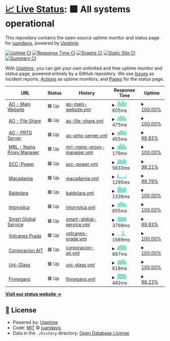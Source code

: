 # [📈 Live Status](https://status.asistencia.online): <!--live status--> **🟩 All systems operational**

This repository contains the open-source uptime monitor and status page for [juandavis](https://status.asistencia.online), powered by [Upptime](https://github.com/upptime/upptime).

[![Uptime CI](https://github.com/juandavis/status/workflows/Uptime%20CI/badge.svg)](https://github.com/juandavis/status/actions?query=workflow%3A%22Uptime+CI%22)
[![Response Time CI](https://github.com/juandavis/status/workflows/Response%20Time%20CI/badge.svg)](https://github.com/juandavis/status/actions?query=workflow%3A%22Response+Time+CI%22)
[![Graphs CI](https://github.com/juandavis/status/workflows/Graphs%20CI/badge.svg)](https://github.com/juandavis/status/actions?query=workflow%3A%22Graphs+CI%22)
[![Static Site CI](https://github.com/juandavis/status/workflows/Static%20Site%20CI/badge.svg)](https://github.com/juandavis/status/actions?query=workflow%3A%22Static+Site+CI%22)
[![Summary CI](https://github.com/juandavis/status/workflows/Summary%20CI/badge.svg)](https://github.com/juandavis/status/actions?query=workflow%3A%22Summary+CI%22)

With [Upptime](https://upptime.js.org), you can get your own unlimited and free uptime monitor and status page, powered entirely by a GitHub repository. We use [Issues](https://github.com/juandavis/status/issues) as incident reports, [Actions](https://github.com/juandavis/status/actions) as uptime monitors, and [Pages](https://status.asistencia.online) for the status page.

<!--start: status pages-->
<!-- This summary is generated by Upptime (https://github.com/upptime/upptime) -->
<!-- Do not edit this manually, your changes will be overwritten -->
<!-- prettier-ignore -->
| URL | Status | History | Response Time | Uptime |
| --- | ------ | ------- | ------------- | ------ |
| <img alt="" src="https://favicons.githubusercontent.com/asistencia.online" height="13"> [AO - Main Website](https://asistencia.online) | 🟩 Up | [ao-main-website.yml](https://github.com/juandavis/status/commits/HEAD/history/ao-main-website.yml) | <details><summary><img alt="Response time graph" src="./graphs/ao-main-website/response-time-week.png" height="20"> 605ms</summary><br><a href="https://status.asistencia.online/history/ao-main-website"><img alt="Response time 585" src="https://img.shields.io/endpoint?url=https%3A%2F%2Fraw.githubusercontent.com%2Fjuandavis%2Fstatus%2FHEAD%2Fapi%2Fao-main-website%2Fresponse-time.json"></a><br><a href="https://status.asistencia.online/history/ao-main-website"><img alt="24-hour response time 574" src="https://img.shields.io/endpoint?url=https%3A%2F%2Fraw.githubusercontent.com%2Fjuandavis%2Fstatus%2FHEAD%2Fapi%2Fao-main-website%2Fresponse-time-day.json"></a><br><a href="https://status.asistencia.online/history/ao-main-website"><img alt="7-day response time 605" src="https://img.shields.io/endpoint?url=https%3A%2F%2Fraw.githubusercontent.com%2Fjuandavis%2Fstatus%2FHEAD%2Fapi%2Fao-main-website%2Fresponse-time-week.json"></a><br><a href="https://status.asistencia.online/history/ao-main-website"><img alt="30-day response time 585" src="https://img.shields.io/endpoint?url=https%3A%2F%2Fraw.githubusercontent.com%2Fjuandavis%2Fstatus%2FHEAD%2Fapi%2Fao-main-website%2Fresponse-time-month.json"></a><br><a href="https://status.asistencia.online/history/ao-main-website"><img alt="1-year response time 585" src="https://img.shields.io/endpoint?url=https%3A%2F%2Fraw.githubusercontent.com%2Fjuandavis%2Fstatus%2FHEAD%2Fapi%2Fao-main-website%2Fresponse-time-year.json"></a></details> | <details><summary><a href="https://status.asistencia.online/history/ao-main-website">100.00%</a></summary><a href="https://status.asistencia.online/history/ao-main-website"><img alt="All-time uptime 99.81%" src="https://img.shields.io/endpoint?url=https%3A%2F%2Fraw.githubusercontent.com%2Fjuandavis%2Fstatus%2FHEAD%2Fapi%2Fao-main-website%2Fuptime.json"></a><br><a href="https://status.asistencia.online/history/ao-main-website"><img alt="24-hour uptime 100.00%" src="https://img.shields.io/endpoint?url=https%3A%2F%2Fraw.githubusercontent.com%2Fjuandavis%2Fstatus%2FHEAD%2Fapi%2Fao-main-website%2Fuptime-day.json"></a><br><a href="https://status.asistencia.online/history/ao-main-website"><img alt="7-day uptime 100.00%" src="https://img.shields.io/endpoint?url=https%3A%2F%2Fraw.githubusercontent.com%2Fjuandavis%2Fstatus%2FHEAD%2Fapi%2Fao-main-website%2Fuptime-week.json"></a><br><a href="https://status.asistencia.online/history/ao-main-website"><img alt="30-day uptime 99.81%" src="https://img.shields.io/endpoint?url=https%3A%2F%2Fraw.githubusercontent.com%2Fjuandavis%2Fstatus%2FHEAD%2Fapi%2Fao-main-website%2Fuptime-month.json"></a><br><a href="https://status.asistencia.online/history/ao-main-website"><img alt="1-year uptime 99.81%" src="https://img.shields.io/endpoint?url=https%3A%2F%2Fraw.githubusercontent.com%2Fjuandavis%2Fstatus%2FHEAD%2Fapi%2Fao-main-website%2Fuptime-year.json"></a></details>
| <img alt="" src="https://favicons.githubusercontent.com/fs.asistencia.online" height="13"> [AO - File Share](https://fs.asistencia.online) | 🟩 Up | [ao-file-share.yml](https://github.com/juandavis/status/commits/HEAD/history/ao-file-share.yml) | <details><summary><img alt="Response time graph" src="./graphs/ao-file-share/response-time-week.png" height="20"> 475ms</summary><br><a href="https://status.asistencia.online/history/ao-file-share"><img alt="Response time 468" src="https://img.shields.io/endpoint?url=https%3A%2F%2Fraw.githubusercontent.com%2Fjuandavis%2Fstatus%2FHEAD%2Fapi%2Fao-file-share%2Fresponse-time.json"></a><br><a href="https://status.asistencia.online/history/ao-file-share"><img alt="24-hour response time 398" src="https://img.shields.io/endpoint?url=https%3A%2F%2Fraw.githubusercontent.com%2Fjuandavis%2Fstatus%2FHEAD%2Fapi%2Fao-file-share%2Fresponse-time-day.json"></a><br><a href="https://status.asistencia.online/history/ao-file-share"><img alt="7-day response time 475" src="https://img.shields.io/endpoint?url=https%3A%2F%2Fraw.githubusercontent.com%2Fjuandavis%2Fstatus%2FHEAD%2Fapi%2Fao-file-share%2Fresponse-time-week.json"></a><br><a href="https://status.asistencia.online/history/ao-file-share"><img alt="30-day response time 468" src="https://img.shields.io/endpoint?url=https%3A%2F%2Fraw.githubusercontent.com%2Fjuandavis%2Fstatus%2FHEAD%2Fapi%2Fao-file-share%2Fresponse-time-month.json"></a><br><a href="https://status.asistencia.online/history/ao-file-share"><img alt="1-year response time 468" src="https://img.shields.io/endpoint?url=https%3A%2F%2Fraw.githubusercontent.com%2Fjuandavis%2Fstatus%2FHEAD%2Fapi%2Fao-file-share%2Fresponse-time-year.json"></a></details> | <details><summary><a href="https://status.asistencia.online/history/ao-file-share">100.00%</a></summary><a href="https://status.asistencia.online/history/ao-file-share"><img alt="All-time uptime 99.76%" src="https://img.shields.io/endpoint?url=https%3A%2F%2Fraw.githubusercontent.com%2Fjuandavis%2Fstatus%2FHEAD%2Fapi%2Fao-file-share%2Fuptime.json"></a><br><a href="https://status.asistencia.online/history/ao-file-share"><img alt="24-hour uptime 100.00%" src="https://img.shields.io/endpoint?url=https%3A%2F%2Fraw.githubusercontent.com%2Fjuandavis%2Fstatus%2FHEAD%2Fapi%2Fao-file-share%2Fuptime-day.json"></a><br><a href="https://status.asistencia.online/history/ao-file-share"><img alt="7-day uptime 100.00%" src="https://img.shields.io/endpoint?url=https%3A%2F%2Fraw.githubusercontent.com%2Fjuandavis%2Fstatus%2FHEAD%2Fapi%2Fao-file-share%2Fuptime-week.json"></a><br><a href="https://status.asistencia.online/history/ao-file-share"><img alt="30-day uptime 99.76%" src="https://img.shields.io/endpoint?url=https%3A%2F%2Fraw.githubusercontent.com%2Fjuandavis%2Fstatus%2FHEAD%2Fapi%2Fao-file-share%2Fuptime-month.json"></a><br><a href="https://status.asistencia.online/history/ao-file-share"><img alt="1-year uptime 99.76%" src="https://img.shields.io/endpoint?url=https%3A%2F%2Fraw.githubusercontent.com%2Fjuandavis%2Fstatus%2FHEAD%2Fapi%2Fao-file-share%2Fuptime-year.json"></a></details>
| <img alt="" src="https://favicons.githubusercontent.com/prtg.asistencia.online" height="13"> [AO - PRTG Server](http://prtg.asistencia.online) | 🟩 Up | [ao-prtg-server.yml](https://github.com/juandavis/status/commits/HEAD/history/ao-prtg-server.yml) | <details><summary><img alt="Response time graph" src="./graphs/ao-prtg-server/response-time-week.png" height="20"> 455ms</summary><br><a href="https://status.asistencia.online/history/ao-prtg-server"><img alt="Response time 419" src="https://img.shields.io/endpoint?url=https%3A%2F%2Fraw.githubusercontent.com%2Fjuandavis%2Fstatus%2FHEAD%2Fapi%2Fao-prtg-server%2Fresponse-time.json"></a><br><a href="https://status.asistencia.online/history/ao-prtg-server"><img alt="24-hour response time 395" src="https://img.shields.io/endpoint?url=https%3A%2F%2Fraw.githubusercontent.com%2Fjuandavis%2Fstatus%2FHEAD%2Fapi%2Fao-prtg-server%2Fresponse-time-day.json"></a><br><a href="https://status.asistencia.online/history/ao-prtg-server"><img alt="7-day response time 455" src="https://img.shields.io/endpoint?url=https%3A%2F%2Fraw.githubusercontent.com%2Fjuandavis%2Fstatus%2FHEAD%2Fapi%2Fao-prtg-server%2Fresponse-time-week.json"></a><br><a href="https://status.asistencia.online/history/ao-prtg-server"><img alt="30-day response time 419" src="https://img.shields.io/endpoint?url=https%3A%2F%2Fraw.githubusercontent.com%2Fjuandavis%2Fstatus%2FHEAD%2Fapi%2Fao-prtg-server%2Fresponse-time-month.json"></a><br><a href="https://status.asistencia.online/history/ao-prtg-server"><img alt="1-year response time 419" src="https://img.shields.io/endpoint?url=https%3A%2F%2Fraw.githubusercontent.com%2Fjuandavis%2Fstatus%2FHEAD%2Fapi%2Fao-prtg-server%2Fresponse-time-year.json"></a></details> | <details><summary><a href="https://status.asistencia.online/history/ao-prtg-server">99.82%</a></summary><a href="https://status.asistencia.online/history/ao-prtg-server"><img alt="All-time uptime 99.82%" src="https://img.shields.io/endpoint?url=https%3A%2F%2Fraw.githubusercontent.com%2Fjuandavis%2Fstatus%2FHEAD%2Fapi%2Fao-prtg-server%2Fuptime.json"></a><br><a href="https://status.asistencia.online/history/ao-prtg-server"><img alt="24-hour uptime 100.00%" src="https://img.shields.io/endpoint?url=https%3A%2F%2Fraw.githubusercontent.com%2Fjuandavis%2Fstatus%2FHEAD%2Fapi%2Fao-prtg-server%2Fuptime-day.json"></a><br><a href="https://status.asistencia.online/history/ao-prtg-server"><img alt="7-day uptime 99.82%" src="https://img.shields.io/endpoint?url=https%3A%2F%2Fraw.githubusercontent.com%2Fjuandavis%2Fstatus%2FHEAD%2Fapi%2Fao-prtg-server%2Fuptime-week.json"></a><br><a href="https://status.asistencia.online/history/ao-prtg-server"><img alt="30-day uptime 99.82%" src="https://img.shields.io/endpoint?url=https%3A%2F%2Fraw.githubusercontent.com%2Fjuandavis%2Fstatus%2FHEAD%2Fapi%2Fao-prtg-server%2Fuptime-month.json"></a><br><a href="https://status.asistencia.online/history/ao-prtg-server"><img alt="1-year uptime 99.82%" src="https://img.shields.io/endpoint?url=https%3A%2F%2Fraw.githubusercontent.com%2Fjuandavis%2Fstatus%2FHEAD%2Fapi%2Fao-prtg-server%2Fuptime-year.json"></a></details>
| <img alt="" src="https://favicons.githubusercontent.com/nginx.miredenlinea.com" height="13"> [MRL - Nginx Proxy Manager](https://nginx.miredenlinea.com) | 🟩 Up | [mrl-nginx-proxy-manager.yml](https://github.com/juandavis/status/commits/HEAD/history/mrl-nginx-proxy-manager.yml) | <details><summary><img alt="Response time graph" src="./graphs/mrl-nginx-proxy-manager/response-time-week.png" height="20"> 179ms</summary><br><a href="https://status.asistencia.online/history/mrl-nginx-proxy-manager"><img alt="Response time 167" src="https://img.shields.io/endpoint?url=https%3A%2F%2Fraw.githubusercontent.com%2Fjuandavis%2Fstatus%2FHEAD%2Fapi%2Fmrl-nginx-proxy-manager%2Fresponse-time.json"></a><br><a href="https://status.asistencia.online/history/mrl-nginx-proxy-manager"><img alt="24-hour response time 171" src="https://img.shields.io/endpoint?url=https%3A%2F%2Fraw.githubusercontent.com%2Fjuandavis%2Fstatus%2FHEAD%2Fapi%2Fmrl-nginx-proxy-manager%2Fresponse-time-day.json"></a><br><a href="https://status.asistencia.online/history/mrl-nginx-proxy-manager"><img alt="7-day response time 179" src="https://img.shields.io/endpoint?url=https%3A%2F%2Fraw.githubusercontent.com%2Fjuandavis%2Fstatus%2FHEAD%2Fapi%2Fmrl-nginx-proxy-manager%2Fresponse-time-week.json"></a><br><a href="https://status.asistencia.online/history/mrl-nginx-proxy-manager"><img alt="30-day response time 167" src="https://img.shields.io/endpoint?url=https%3A%2F%2Fraw.githubusercontent.com%2Fjuandavis%2Fstatus%2FHEAD%2Fapi%2Fmrl-nginx-proxy-manager%2Fresponse-time-month.json"></a><br><a href="https://status.asistencia.online/history/mrl-nginx-proxy-manager"><img alt="1-year response time 167" src="https://img.shields.io/endpoint?url=https%3A%2F%2Fraw.githubusercontent.com%2Fjuandavis%2Fstatus%2FHEAD%2Fapi%2Fmrl-nginx-proxy-manager%2Fresponse-time-year.json"></a></details> | <details><summary><a href="https://status.asistencia.online/history/mrl-nginx-proxy-manager">100.00%</a></summary><a href="https://status.asistencia.online/history/mrl-nginx-proxy-manager"><img alt="All-time uptime 99.80%" src="https://img.shields.io/endpoint?url=https%3A%2F%2Fraw.githubusercontent.com%2Fjuandavis%2Fstatus%2FHEAD%2Fapi%2Fmrl-nginx-proxy-manager%2Fuptime.json"></a><br><a href="https://status.asistencia.online/history/mrl-nginx-proxy-manager"><img alt="24-hour uptime 100.00%" src="https://img.shields.io/endpoint?url=https%3A%2F%2Fraw.githubusercontent.com%2Fjuandavis%2Fstatus%2FHEAD%2Fapi%2Fmrl-nginx-proxy-manager%2Fuptime-day.json"></a><br><a href="https://status.asistencia.online/history/mrl-nginx-proxy-manager"><img alt="7-day uptime 100.00%" src="https://img.shields.io/endpoint?url=https%3A%2F%2Fraw.githubusercontent.com%2Fjuandavis%2Fstatus%2FHEAD%2Fapi%2Fmrl-nginx-proxy-manager%2Fuptime-week.json"></a><br><a href="https://status.asistencia.online/history/mrl-nginx-proxy-manager"><img alt="30-day uptime 99.80%" src="https://img.shields.io/endpoint?url=https%3A%2F%2Fraw.githubusercontent.com%2Fjuandavis%2Fstatus%2FHEAD%2Fapi%2Fmrl-nginx-proxy-manager%2Fuptime-month.json"></a><br><a href="https://status.asistencia.online/history/mrl-nginx-proxy-manager"><img alt="1-year uptime 99.80%" src="https://img.shields.io/endpoint?url=https%3A%2F%2Fraw.githubusercontent.com%2Fjuandavis%2Fstatus%2FHEAD%2Fapi%2Fmrl-nginx-proxy-manager%2Fuptime-year.json"></a></details>
| <img alt="" src="https://favicons.githubusercontent.com/scc-power.com" height="13"> [SCC-Power](https://scc-power.com) | 🟩 Up | [scc-power.yml](https://github.com/juandavis/status/commits/HEAD/history/scc-power.yml) | <details><summary><img alt="Response time graph" src="./graphs/scc-power/response-time-week.png" height="20"> 5633ms</summary><br><a href="https://status.asistencia.online/history/scc-power"><img alt="Response time 6103" src="https://img.shields.io/endpoint?url=https%3A%2F%2Fraw.githubusercontent.com%2Fjuandavis%2Fstatus%2FHEAD%2Fapi%2Fscc-power%2Fresponse-time.json"></a><br><a href="https://status.asistencia.online/history/scc-power"><img alt="24-hour response time 5417" src="https://img.shields.io/endpoint?url=https%3A%2F%2Fraw.githubusercontent.com%2Fjuandavis%2Fstatus%2FHEAD%2Fapi%2Fscc-power%2Fresponse-time-day.json"></a><br><a href="https://status.asistencia.online/history/scc-power"><img alt="7-day response time 5633" src="https://img.shields.io/endpoint?url=https%3A%2F%2Fraw.githubusercontent.com%2Fjuandavis%2Fstatus%2FHEAD%2Fapi%2Fscc-power%2Fresponse-time-week.json"></a><br><a href="https://status.asistencia.online/history/scc-power"><img alt="30-day response time 6103" src="https://img.shields.io/endpoint?url=https%3A%2F%2Fraw.githubusercontent.com%2Fjuandavis%2Fstatus%2FHEAD%2Fapi%2Fscc-power%2Fresponse-time-month.json"></a><br><a href="https://status.asistencia.online/history/scc-power"><img alt="1-year response time 6103" src="https://img.shields.io/endpoint?url=https%3A%2F%2Fraw.githubusercontent.com%2Fjuandavis%2Fstatus%2FHEAD%2Fapi%2Fscc-power%2Fresponse-time-year.json"></a></details> | <details><summary><a href="https://status.asistencia.online/history/scc-power">98.21%</a></summary><a href="https://status.asistencia.online/history/scc-power"><img alt="All-time uptime 99.47%" src="https://img.shields.io/endpoint?url=https%3A%2F%2Fraw.githubusercontent.com%2Fjuandavis%2Fstatus%2FHEAD%2Fapi%2Fscc-power%2Fuptime.json"></a><br><a href="https://status.asistencia.online/history/scc-power"><img alt="24-hour uptime 100.00%" src="https://img.shields.io/endpoint?url=https%3A%2F%2Fraw.githubusercontent.com%2Fjuandavis%2Fstatus%2FHEAD%2Fapi%2Fscc-power%2Fuptime-day.json"></a><br><a href="https://status.asistencia.online/history/scc-power"><img alt="7-day uptime 98.21%" src="https://img.shields.io/endpoint?url=https%3A%2F%2Fraw.githubusercontent.com%2Fjuandavis%2Fstatus%2FHEAD%2Fapi%2Fscc-power%2Fuptime-week.json"></a><br><a href="https://status.asistencia.online/history/scc-power"><img alt="30-day uptime 99.47%" src="https://img.shields.io/endpoint?url=https%3A%2F%2Fraw.githubusercontent.com%2Fjuandavis%2Fstatus%2FHEAD%2Fapi%2Fscc-power%2Fuptime-month.json"></a><br><a href="https://status.asistencia.online/history/scc-power"><img alt="1-year uptime 99.47%" src="https://img.shields.io/endpoint?url=https%3A%2F%2Fraw.githubusercontent.com%2Fjuandavis%2Fstatus%2FHEAD%2Fapi%2Fscc-power%2Fuptime-year.json"></a></details>
| <img alt="" src="https://favicons.githubusercontent.com/macadamia.ar" height="13"> [Macadamia](https://macadamia.ar) | 🟩 Up | [macadamia.yml](https://github.com/juandavis/status/commits/HEAD/history/macadamia.yml) | <details><summary><img alt="Response time graph" src="./graphs/macadamia/response-time-week.png" height="20"> 1295ms</summary><br><a href="https://status.asistencia.online/history/macadamia"><img alt="Response time 1621" src="https://img.shields.io/endpoint?url=https%3A%2F%2Fraw.githubusercontent.com%2Fjuandavis%2Fstatus%2FHEAD%2Fapi%2Fmacadamia%2Fresponse-time.json"></a><br><a href="https://status.asistencia.online/history/macadamia"><img alt="24-hour response time 4215" src="https://img.shields.io/endpoint?url=https%3A%2F%2Fraw.githubusercontent.com%2Fjuandavis%2Fstatus%2FHEAD%2Fapi%2Fmacadamia%2Fresponse-time-day.json"></a><br><a href="https://status.asistencia.online/history/macadamia"><img alt="7-day response time 1295" src="https://img.shields.io/endpoint?url=https%3A%2F%2Fraw.githubusercontent.com%2Fjuandavis%2Fstatus%2FHEAD%2Fapi%2Fmacadamia%2Fresponse-time-week.json"></a><br><a href="https://status.asistencia.online/history/macadamia"><img alt="30-day response time 1621" src="https://img.shields.io/endpoint?url=https%3A%2F%2Fraw.githubusercontent.com%2Fjuandavis%2Fstatus%2FHEAD%2Fapi%2Fmacadamia%2Fresponse-time-month.json"></a><br><a href="https://status.asistencia.online/history/macadamia"><img alt="1-year response time 1621" src="https://img.shields.io/endpoint?url=https%3A%2F%2Fraw.githubusercontent.com%2Fjuandavis%2Fstatus%2FHEAD%2Fapi%2Fmacadamia%2Fresponse-time-year.json"></a></details> | <details><summary><a href="https://status.asistencia.online/history/macadamia">99.79%</a></summary><a href="https://status.asistencia.online/history/macadamia"><img alt="All-time uptime 99.64%" src="https://img.shields.io/endpoint?url=https%3A%2F%2Fraw.githubusercontent.com%2Fjuandavis%2Fstatus%2FHEAD%2Fapi%2Fmacadamia%2Fuptime.json"></a><br><a href="https://status.asistencia.online/history/macadamia"><img alt="24-hour uptime 100.00%" src="https://img.shields.io/endpoint?url=https%3A%2F%2Fraw.githubusercontent.com%2Fjuandavis%2Fstatus%2FHEAD%2Fapi%2Fmacadamia%2Fuptime-day.json"></a><br><a href="https://status.asistencia.online/history/macadamia"><img alt="7-day uptime 99.79%" src="https://img.shields.io/endpoint?url=https%3A%2F%2Fraw.githubusercontent.com%2Fjuandavis%2Fstatus%2FHEAD%2Fapi%2Fmacadamia%2Fuptime-week.json"></a><br><a href="https://status.asistencia.online/history/macadamia"><img alt="30-day uptime 99.64%" src="https://img.shields.io/endpoint?url=https%3A%2F%2Fraw.githubusercontent.com%2Fjuandavis%2Fstatus%2FHEAD%2Fapi%2Fmacadamia%2Fuptime-month.json"></a><br><a href="https://status.asistencia.online/history/macadamia"><img alt="1-year uptime 99.64%" src="https://img.shields.io/endpoint?url=https%3A%2F%2Fraw.githubusercontent.com%2Fjuandavis%2Fstatus%2FHEAD%2Fapi%2Fmacadamia%2Fuptime-year.json"></a></details>
| <img alt="" src="https://favicons.githubusercontent.com/baldolara.com" height="13"> [Baldolara](https://baldolara.com) | 🟩 Up | [baldolara.yml](https://github.com/juandavis/status/commits/HEAD/history/baldolara.yml) | <details><summary><img alt="Response time graph" src="./graphs/baldolara/response-time-week.png" height="20"> 1336ms</summary><br><a href="https://status.asistencia.online/history/baldolara"><img alt="Response time 1869" src="https://img.shields.io/endpoint?url=https%3A%2F%2Fraw.githubusercontent.com%2Fjuandavis%2Fstatus%2FHEAD%2Fapi%2Fbaldolara%2Fresponse-time.json"></a><br><a href="https://status.asistencia.online/history/baldolara"><img alt="24-hour response time 1127" src="https://img.shields.io/endpoint?url=https%3A%2F%2Fraw.githubusercontent.com%2Fjuandavis%2Fstatus%2FHEAD%2Fapi%2Fbaldolara%2Fresponse-time-day.json"></a><br><a href="https://status.asistencia.online/history/baldolara"><img alt="7-day response time 1336" src="https://img.shields.io/endpoint?url=https%3A%2F%2Fraw.githubusercontent.com%2Fjuandavis%2Fstatus%2FHEAD%2Fapi%2Fbaldolara%2Fresponse-time-week.json"></a><br><a href="https://status.asistencia.online/history/baldolara"><img alt="30-day response time 1869" src="https://img.shields.io/endpoint?url=https%3A%2F%2Fraw.githubusercontent.com%2Fjuandavis%2Fstatus%2FHEAD%2Fapi%2Fbaldolara%2Fresponse-time-month.json"></a><br><a href="https://status.asistencia.online/history/baldolara"><img alt="1-year response time 1869" src="https://img.shields.io/endpoint?url=https%3A%2F%2Fraw.githubusercontent.com%2Fjuandavis%2Fstatus%2FHEAD%2Fapi%2Fbaldolara%2Fresponse-time-year.json"></a></details> | <details><summary><a href="https://status.asistencia.online/history/baldolara">100.00%</a></summary><a href="https://status.asistencia.online/history/baldolara"><img alt="All-time uptime 99.83%" src="https://img.shields.io/endpoint?url=https%3A%2F%2Fraw.githubusercontent.com%2Fjuandavis%2Fstatus%2FHEAD%2Fapi%2Fbaldolara%2Fuptime.json"></a><br><a href="https://status.asistencia.online/history/baldolara"><img alt="24-hour uptime 100.00%" src="https://img.shields.io/endpoint?url=https%3A%2F%2Fraw.githubusercontent.com%2Fjuandavis%2Fstatus%2FHEAD%2Fapi%2Fbaldolara%2Fuptime-day.json"></a><br><a href="https://status.asistencia.online/history/baldolara"><img alt="7-day uptime 100.00%" src="https://img.shields.io/endpoint?url=https%3A%2F%2Fraw.githubusercontent.com%2Fjuandavis%2Fstatus%2FHEAD%2Fapi%2Fbaldolara%2Fuptime-week.json"></a><br><a href="https://status.asistencia.online/history/baldolara"><img alt="30-day uptime 99.83%" src="https://img.shields.io/endpoint?url=https%3A%2F%2Fraw.githubusercontent.com%2Fjuandavis%2Fstatus%2FHEAD%2Fapi%2Fbaldolara%2Fuptime-month.json"></a><br><a href="https://status.asistencia.online/history/baldolara"><img alt="1-year uptime 99.83%" src="https://img.shields.io/endpoint?url=https%3A%2F%2Fraw.githubusercontent.com%2Fjuandavis%2Fstatus%2FHEAD%2Fapi%2Fbaldolara%2Fuptime-year.json"></a></details>
| <img alt="" src="https://favicons.githubusercontent.com/intorvolca.com" height="13"> [Intorvolca](https://intorvolca.com) | 🟩 Up | [intorvolca.yml](https://github.com/juandavis/status/commits/HEAD/history/intorvolca.yml) | <details><summary><img alt="Response time graph" src="./graphs/intorvolca/response-time-week.png" height="20"> 655ms</summary><br><a href="https://status.asistencia.online/history/intorvolca"><img alt="Response time 746" src="https://img.shields.io/endpoint?url=https%3A%2F%2Fraw.githubusercontent.com%2Fjuandavis%2Fstatus%2FHEAD%2Fapi%2Fintorvolca%2Fresponse-time.json"></a><br><a href="https://status.asistencia.online/history/intorvolca"><img alt="24-hour response time 608" src="https://img.shields.io/endpoint?url=https%3A%2F%2Fraw.githubusercontent.com%2Fjuandavis%2Fstatus%2FHEAD%2Fapi%2Fintorvolca%2Fresponse-time-day.json"></a><br><a href="https://status.asistencia.online/history/intorvolca"><img alt="7-day response time 655" src="https://img.shields.io/endpoint?url=https%3A%2F%2Fraw.githubusercontent.com%2Fjuandavis%2Fstatus%2FHEAD%2Fapi%2Fintorvolca%2Fresponse-time-week.json"></a><br><a href="https://status.asistencia.online/history/intorvolca"><img alt="30-day response time 746" src="https://img.shields.io/endpoint?url=https%3A%2F%2Fraw.githubusercontent.com%2Fjuandavis%2Fstatus%2FHEAD%2Fapi%2Fintorvolca%2Fresponse-time-month.json"></a><br><a href="https://status.asistencia.online/history/intorvolca"><img alt="1-year response time 746" src="https://img.shields.io/endpoint?url=https%3A%2F%2Fraw.githubusercontent.com%2Fjuandavis%2Fstatus%2FHEAD%2Fapi%2Fintorvolca%2Fresponse-time-year.json"></a></details> | <details><summary><a href="https://status.asistencia.online/history/intorvolca">100.00%</a></summary><a href="https://status.asistencia.online/history/intorvolca"><img alt="All-time uptime 99.95%" src="https://img.shields.io/endpoint?url=https%3A%2F%2Fraw.githubusercontent.com%2Fjuandavis%2Fstatus%2FHEAD%2Fapi%2Fintorvolca%2Fuptime.json"></a><br><a href="https://status.asistencia.online/history/intorvolca"><img alt="24-hour uptime 100.00%" src="https://img.shields.io/endpoint?url=https%3A%2F%2Fraw.githubusercontent.com%2Fjuandavis%2Fstatus%2FHEAD%2Fapi%2Fintorvolca%2Fuptime-day.json"></a><br><a href="https://status.asistencia.online/history/intorvolca"><img alt="7-day uptime 100.00%" src="https://img.shields.io/endpoint?url=https%3A%2F%2Fraw.githubusercontent.com%2Fjuandavis%2Fstatus%2FHEAD%2Fapi%2Fintorvolca%2Fuptime-week.json"></a><br><a href="https://status.asistencia.online/history/intorvolca"><img alt="30-day uptime 99.95%" src="https://img.shields.io/endpoint?url=https%3A%2F%2Fraw.githubusercontent.com%2Fjuandavis%2Fstatus%2FHEAD%2Fapi%2Fintorvolca%2Fuptime-month.json"></a><br><a href="https://status.asistencia.online/history/intorvolca"><img alt="1-year uptime 99.95%" src="https://img.shields.io/endpoint?url=https%3A%2F%2Fraw.githubusercontent.com%2Fjuandavis%2Fstatus%2FHEAD%2Fapi%2Fintorvolca%2Fuptime-year.json"></a></details>
| <img alt="" src="https://favicons.githubusercontent.com/smartglobalservicellc.com" height="13"> [Smart Global Service](https://smartglobalservicellc.com) | 🟩 Up | [smart-global-service.yml](https://github.com/juandavis/status/commits/HEAD/history/smart-global-service.yml) | <details><summary><img alt="Response time graph" src="./graphs/smart-global-service/response-time-week.png" height="20"> 3798ms</summary><br><a href="https://status.asistencia.online/history/smart-global-service"><img alt="Response time 1874" src="https://img.shields.io/endpoint?url=https%3A%2F%2Fraw.githubusercontent.com%2Fjuandavis%2Fstatus%2FHEAD%2Fapi%2Fsmart-global-service%2Fresponse-time.json"></a><br><a href="https://status.asistencia.online/history/smart-global-service"><img alt="24-hour response time 9385" src="https://img.shields.io/endpoint?url=https%3A%2F%2Fraw.githubusercontent.com%2Fjuandavis%2Fstatus%2FHEAD%2Fapi%2Fsmart-global-service%2Fresponse-time-day.json"></a><br><a href="https://status.asistencia.online/history/smart-global-service"><img alt="7-day response time 3798" src="https://img.shields.io/endpoint?url=https%3A%2F%2Fraw.githubusercontent.com%2Fjuandavis%2Fstatus%2FHEAD%2Fapi%2Fsmart-global-service%2Fresponse-time-week.json"></a><br><a href="https://status.asistencia.online/history/smart-global-service"><img alt="30-day response time 1874" src="https://img.shields.io/endpoint?url=https%3A%2F%2Fraw.githubusercontent.com%2Fjuandavis%2Fstatus%2FHEAD%2Fapi%2Fsmart-global-service%2Fresponse-time-month.json"></a><br><a href="https://status.asistencia.online/history/smart-global-service"><img alt="1-year response time 1874" src="https://img.shields.io/endpoint?url=https%3A%2F%2Fraw.githubusercontent.com%2Fjuandavis%2Fstatus%2FHEAD%2Fapi%2Fsmart-global-service%2Fresponse-time-year.json"></a></details> | <details><summary><a href="https://status.asistencia.online/history/smart-global-service">99.93%</a></summary><a href="https://status.asistencia.online/history/smart-global-service"><img alt="All-time uptime 99.93%" src="https://img.shields.io/endpoint?url=https%3A%2F%2Fraw.githubusercontent.com%2Fjuandavis%2Fstatus%2FHEAD%2Fapi%2Fsmart-global-service%2Fuptime.json"></a><br><a href="https://status.asistencia.online/history/smart-global-service"><img alt="24-hour uptime 99.54%" src="https://img.shields.io/endpoint?url=https%3A%2F%2Fraw.githubusercontent.com%2Fjuandavis%2Fstatus%2FHEAD%2Fapi%2Fsmart-global-service%2Fuptime-day.json"></a><br><a href="https://status.asistencia.online/history/smart-global-service"><img alt="7-day uptime 99.93%" src="https://img.shields.io/endpoint?url=https%3A%2F%2Fraw.githubusercontent.com%2Fjuandavis%2Fstatus%2FHEAD%2Fapi%2Fsmart-global-service%2Fuptime-week.json"></a><br><a href="https://status.asistencia.online/history/smart-global-service"><img alt="30-day uptime 99.93%" src="https://img.shields.io/endpoint?url=https%3A%2F%2Fraw.githubusercontent.com%2Fjuandavis%2Fstatus%2FHEAD%2Fapi%2Fsmart-global-service%2Fuptime-month.json"></a><br><a href="https://status.asistencia.online/history/smart-global-service"><img alt="1-year uptime 99.93%" src="https://img.shields.io/endpoint?url=https%3A%2F%2Fraw.githubusercontent.com%2Fjuandavis%2Fstatus%2FHEAD%2Fapi%2Fsmart-global-service%2Fuptime-year.json"></a></details>
| <img alt="" src="https://favicons.githubusercontent.com/volcanesprada.net" height="13"> [Volcanes Prada](https://volcanesprada.net) | 🟩 Up | [volcanes-prada.yml](https://github.com/juandavis/status/commits/HEAD/history/volcanes-prada.yml) | <details><summary><img alt="Response time graph" src="./graphs/volcanes-prada/response-time-week.png" height="20"> 1689ms</summary><br><a href="https://status.asistencia.online/history/volcanes-prada"><img alt="Response time 1009" src="https://img.shields.io/endpoint?url=https%3A%2F%2Fraw.githubusercontent.com%2Fjuandavis%2Fstatus%2FHEAD%2Fapi%2Fvolcanes-prada%2Fresponse-time.json"></a><br><a href="https://status.asistencia.online/history/volcanes-prada"><img alt="24-hour response time 361" src="https://img.shields.io/endpoint?url=https%3A%2F%2Fraw.githubusercontent.com%2Fjuandavis%2Fstatus%2FHEAD%2Fapi%2Fvolcanes-prada%2Fresponse-time-day.json"></a><br><a href="https://status.asistencia.online/history/volcanes-prada"><img alt="7-day response time 1689" src="https://img.shields.io/endpoint?url=https%3A%2F%2Fraw.githubusercontent.com%2Fjuandavis%2Fstatus%2FHEAD%2Fapi%2Fvolcanes-prada%2Fresponse-time-week.json"></a><br><a href="https://status.asistencia.online/history/volcanes-prada"><img alt="30-day response time 1009" src="https://img.shields.io/endpoint?url=https%3A%2F%2Fraw.githubusercontent.com%2Fjuandavis%2Fstatus%2FHEAD%2Fapi%2Fvolcanes-prada%2Fresponse-time-month.json"></a><br><a href="https://status.asistencia.online/history/volcanes-prada"><img alt="1-year response time 1009" src="https://img.shields.io/endpoint?url=https%3A%2F%2Fraw.githubusercontent.com%2Fjuandavis%2Fstatus%2FHEAD%2Fapi%2Fvolcanes-prada%2Fresponse-time-year.json"></a></details> | <details><summary><a href="https://status.asistencia.online/history/volcanes-prada">100.00%</a></summary><a href="https://status.asistencia.online/history/volcanes-prada"><img alt="All-time uptime 99.95%" src="https://img.shields.io/endpoint?url=https%3A%2F%2Fraw.githubusercontent.com%2Fjuandavis%2Fstatus%2FHEAD%2Fapi%2Fvolcanes-prada%2Fuptime.json"></a><br><a href="https://status.asistencia.online/history/volcanes-prada"><img alt="24-hour uptime 100.00%" src="https://img.shields.io/endpoint?url=https%3A%2F%2Fraw.githubusercontent.com%2Fjuandavis%2Fstatus%2FHEAD%2Fapi%2Fvolcanes-prada%2Fuptime-day.json"></a><br><a href="https://status.asistencia.online/history/volcanes-prada"><img alt="7-day uptime 100.00%" src="https://img.shields.io/endpoint?url=https%3A%2F%2Fraw.githubusercontent.com%2Fjuandavis%2Fstatus%2FHEAD%2Fapi%2Fvolcanes-prada%2Fuptime-week.json"></a><br><a href="https://status.asistencia.online/history/volcanes-prada"><img alt="30-day uptime 99.95%" src="https://img.shields.io/endpoint?url=https%3A%2F%2Fraw.githubusercontent.com%2Fjuandavis%2Fstatus%2FHEAD%2Fapi%2Fvolcanes-prada%2Fuptime-month.json"></a><br><a href="https://status.asistencia.online/history/volcanes-prada"><img alt="1-year uptime 99.95%" src="https://img.shields.io/endpoint?url=https%3A%2F%2Fraw.githubusercontent.com%2Fjuandavis%2Fstatus%2FHEAD%2Fapi%2Fvolcanes-prada%2Fuptime-year.json"></a></details>
| <img alt="" src="https://favicons.githubusercontent.com/corporacionait.com" height="13"> [Corporacion AIT](https://corporacionait.com) | 🟩 Up | [corporacion-ait.yml](https://github.com/juandavis/status/commits/HEAD/history/corporacion-ait.yml) | <details><summary><img alt="Response time graph" src="./graphs/corporacion-ait/response-time-week.png" height="20"> 887ms</summary><br><a href="https://status.asistencia.online/history/corporacion-ait"><img alt="Response time 906" src="https://img.shields.io/endpoint?url=https%3A%2F%2Fraw.githubusercontent.com%2Fjuandavis%2Fstatus%2FHEAD%2Fapi%2Fcorporacion-ait%2Fresponse-time.json"></a><br><a href="https://status.asistencia.online/history/corporacion-ait"><img alt="24-hour response time 909" src="https://img.shields.io/endpoint?url=https%3A%2F%2Fraw.githubusercontent.com%2Fjuandavis%2Fstatus%2FHEAD%2Fapi%2Fcorporacion-ait%2Fresponse-time-day.json"></a><br><a href="https://status.asistencia.online/history/corporacion-ait"><img alt="7-day response time 887" src="https://img.shields.io/endpoint?url=https%3A%2F%2Fraw.githubusercontent.com%2Fjuandavis%2Fstatus%2FHEAD%2Fapi%2Fcorporacion-ait%2Fresponse-time-week.json"></a><br><a href="https://status.asistencia.online/history/corporacion-ait"><img alt="30-day response time 906" src="https://img.shields.io/endpoint?url=https%3A%2F%2Fraw.githubusercontent.com%2Fjuandavis%2Fstatus%2FHEAD%2Fapi%2Fcorporacion-ait%2Fresponse-time-month.json"></a><br><a href="https://status.asistencia.online/history/corporacion-ait"><img alt="1-year response time 906" src="https://img.shields.io/endpoint?url=https%3A%2F%2Fraw.githubusercontent.com%2Fjuandavis%2Fstatus%2FHEAD%2Fapi%2Fcorporacion-ait%2Fresponse-time-year.json"></a></details> | <details><summary><a href="https://status.asistencia.online/history/corporacion-ait">100.00%</a></summary><a href="https://status.asistencia.online/history/corporacion-ait"><img alt="All-time uptime 99.95%" src="https://img.shields.io/endpoint?url=https%3A%2F%2Fraw.githubusercontent.com%2Fjuandavis%2Fstatus%2FHEAD%2Fapi%2Fcorporacion-ait%2Fuptime.json"></a><br><a href="https://status.asistencia.online/history/corporacion-ait"><img alt="24-hour uptime 100.00%" src="https://img.shields.io/endpoint?url=https%3A%2F%2Fraw.githubusercontent.com%2Fjuandavis%2Fstatus%2FHEAD%2Fapi%2Fcorporacion-ait%2Fuptime-day.json"></a><br><a href="https://status.asistencia.online/history/corporacion-ait"><img alt="7-day uptime 100.00%" src="https://img.shields.io/endpoint?url=https%3A%2F%2Fraw.githubusercontent.com%2Fjuandavis%2Fstatus%2FHEAD%2Fapi%2Fcorporacion-ait%2Fuptime-week.json"></a><br><a href="https://status.asistencia.online/history/corporacion-ait"><img alt="30-day uptime 99.95%" src="https://img.shields.io/endpoint?url=https%3A%2F%2Fraw.githubusercontent.com%2Fjuandavis%2Fstatus%2FHEAD%2Fapi%2Fcorporacion-ait%2Fuptime-month.json"></a><br><a href="https://status.asistencia.online/history/corporacion-ait"><img alt="1-year uptime 99.95%" src="https://img.shields.io/endpoint?url=https%3A%2F%2Fraw.githubusercontent.com%2Fjuandavis%2Fstatus%2FHEAD%2Fapi%2Fcorporacion-ait%2Fuptime-year.json"></a></details>
| <img alt="" src="https://favicons.githubusercontent.com/uni-glass.com" height="13"> [Uni-Glass](http://uni-glass.com) | 🟩 Up | [uni-glass.yml](https://github.com/juandavis/status/commits/HEAD/history/uni-glass.yml) | <details><summary><img alt="Response time graph" src="./graphs/uni-glass/response-time-week.png" height="20"> 618ms</summary><br><a href="https://status.asistencia.online/history/uni-glass"><img alt="Response time 617" src="https://img.shields.io/endpoint?url=https%3A%2F%2Fraw.githubusercontent.com%2Fjuandavis%2Fstatus%2FHEAD%2Fapi%2Funi-glass%2Fresponse-time.json"></a><br><a href="https://status.asistencia.online/history/uni-glass"><img alt="24-hour response time 612" src="https://img.shields.io/endpoint?url=https%3A%2F%2Fraw.githubusercontent.com%2Fjuandavis%2Fstatus%2FHEAD%2Fapi%2Funi-glass%2Fresponse-time-day.json"></a><br><a href="https://status.asistencia.online/history/uni-glass"><img alt="7-day response time 618" src="https://img.shields.io/endpoint?url=https%3A%2F%2Fraw.githubusercontent.com%2Fjuandavis%2Fstatus%2FHEAD%2Fapi%2Funi-glass%2Fresponse-time-week.json"></a><br><a href="https://status.asistencia.online/history/uni-glass"><img alt="30-day response time 617" src="https://img.shields.io/endpoint?url=https%3A%2F%2Fraw.githubusercontent.com%2Fjuandavis%2Fstatus%2FHEAD%2Fapi%2Funi-glass%2Fresponse-time-month.json"></a><br><a href="https://status.asistencia.online/history/uni-glass"><img alt="1-year response time 617" src="https://img.shields.io/endpoint?url=https%3A%2F%2Fraw.githubusercontent.com%2Fjuandavis%2Fstatus%2FHEAD%2Fapi%2Funi-glass%2Fresponse-time-year.json"></a></details> | <details><summary><a href="https://status.asistencia.online/history/uni-glass">100.00%</a></summary><a href="https://status.asistencia.online/history/uni-glass"><img alt="All-time uptime 99.93%" src="https://img.shields.io/endpoint?url=https%3A%2F%2Fraw.githubusercontent.com%2Fjuandavis%2Fstatus%2FHEAD%2Fapi%2Funi-glass%2Fuptime.json"></a><br><a href="https://status.asistencia.online/history/uni-glass"><img alt="24-hour uptime 100.00%" src="https://img.shields.io/endpoint?url=https%3A%2F%2Fraw.githubusercontent.com%2Fjuandavis%2Fstatus%2FHEAD%2Fapi%2Funi-glass%2Fuptime-day.json"></a><br><a href="https://status.asistencia.online/history/uni-glass"><img alt="7-day uptime 100.00%" src="https://img.shields.io/endpoint?url=https%3A%2F%2Fraw.githubusercontent.com%2Fjuandavis%2Fstatus%2FHEAD%2Fapi%2Funi-glass%2Fuptime-week.json"></a><br><a href="https://status.asistencia.online/history/uni-glass"><img alt="30-day uptime 99.93%" src="https://img.shields.io/endpoint?url=https%3A%2F%2Fraw.githubusercontent.com%2Fjuandavis%2Fstatus%2FHEAD%2Fapi%2Funi-glass%2Fuptime-month.json"></a><br><a href="https://status.asistencia.online/history/uni-glass"><img alt="1-year uptime 99.93%" src="https://img.shields.io/endpoint?url=https%3A%2F%2Fraw.githubusercontent.com%2Fjuandavis%2Fstatus%2FHEAD%2Fapi%2Funi-glass%2Fuptime-year.json"></a></details>
| <img alt="" src="https://favicons.githubusercontent.com/teamplace.araucap.com" height="13"> [Finnegans](http://teamplace.araucap.com) | 🟩 Up | [finnegans.yml](https://github.com/juandavis/status/commits/HEAD/history/finnegans.yml) | <details><summary><img alt="Response time graph" src="./graphs/finnegans/response-time-week.png" height="20"> 492ms</summary><br><a href="https://status.asistencia.online/history/finnegans"><img alt="Response time 526" src="https://img.shields.io/endpoint?url=https%3A%2F%2Fraw.githubusercontent.com%2Fjuandavis%2Fstatus%2FHEAD%2Fapi%2Ffinnegans%2Fresponse-time.json"></a><br><a href="https://status.asistencia.online/history/finnegans"><img alt="24-hour response time 478" src="https://img.shields.io/endpoint?url=https%3A%2F%2Fraw.githubusercontent.com%2Fjuandavis%2Fstatus%2FHEAD%2Fapi%2Ffinnegans%2Fresponse-time-day.json"></a><br><a href="https://status.asistencia.online/history/finnegans"><img alt="7-day response time 492" src="https://img.shields.io/endpoint?url=https%3A%2F%2Fraw.githubusercontent.com%2Fjuandavis%2Fstatus%2FHEAD%2Fapi%2Ffinnegans%2Fresponse-time-week.json"></a><br><a href="https://status.asistencia.online/history/finnegans"><img alt="30-day response time 526" src="https://img.shields.io/endpoint?url=https%3A%2F%2Fraw.githubusercontent.com%2Fjuandavis%2Fstatus%2FHEAD%2Fapi%2Ffinnegans%2Fresponse-time-month.json"></a><br><a href="https://status.asistencia.online/history/finnegans"><img alt="1-year response time 526" src="https://img.shields.io/endpoint?url=https%3A%2F%2Fraw.githubusercontent.com%2Fjuandavis%2Fstatus%2FHEAD%2Fapi%2Ffinnegans%2Fresponse-time-year.json"></a></details> | <details><summary><a href="https://status.asistencia.online/history/finnegans">98.23%</a></summary><a href="https://status.asistencia.online/history/finnegans"><img alt="All-time uptime 99.48%" src="https://img.shields.io/endpoint?url=https%3A%2F%2Fraw.githubusercontent.com%2Fjuandavis%2Fstatus%2FHEAD%2Fapi%2Ffinnegans%2Fuptime.json"></a><br><a href="https://status.asistencia.online/history/finnegans"><img alt="24-hour uptime 100.00%" src="https://img.shields.io/endpoint?url=https%3A%2F%2Fraw.githubusercontent.com%2Fjuandavis%2Fstatus%2FHEAD%2Fapi%2Ffinnegans%2Fuptime-day.json"></a><br><a href="https://status.asistencia.online/history/finnegans"><img alt="7-day uptime 98.23%" src="https://img.shields.io/endpoint?url=https%3A%2F%2Fraw.githubusercontent.com%2Fjuandavis%2Fstatus%2FHEAD%2Fapi%2Ffinnegans%2Fuptime-week.json"></a><br><a href="https://status.asistencia.online/history/finnegans"><img alt="30-day uptime 99.48%" src="https://img.shields.io/endpoint?url=https%3A%2F%2Fraw.githubusercontent.com%2Fjuandavis%2Fstatus%2FHEAD%2Fapi%2Ffinnegans%2Fuptime-month.json"></a><br><a href="https://status.asistencia.online/history/finnegans"><img alt="1-year uptime 99.48%" src="https://img.shields.io/endpoint?url=https%3A%2F%2Fraw.githubusercontent.com%2Fjuandavis%2Fstatus%2FHEAD%2Fapi%2Ffinnegans%2Fuptime-year.json"></a></details>

<!--end: status pages-->

[**Visit our status website →**](https://status.asistencia.online)

## 📄 License

- Powered by: [Upptime](https://github.com/upptime/upptime)
- Code: [MIT](./LICENSE) © [juandavis](https://status.asistencia.online)
- Data in the `./history` directory: [Open Database License](https://opendatacommons.org/licenses/odbl/1-0/)
